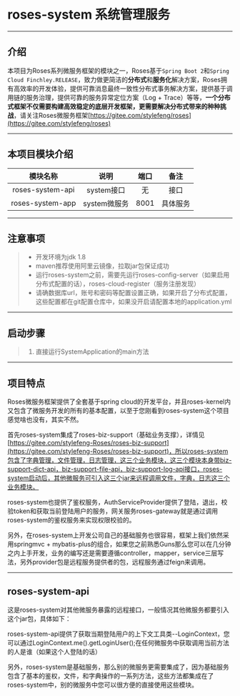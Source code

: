 # roses-system 系统管理服务

---
   
## 介绍
本项目为Roses系列微服务框架的模块之一，Roses基于`Spring Boot 2`和`Spring Cloud Finchley.RELEASE`，致力做更简洁的**分布式**和**服务化**解决方案，Roses拥有高效率的开发体验，提供可靠消息最终一致性分布式事务解决方案，提供基于调用链的服务治理，提供可靠的服务异常定位方案（Log + Trace）等等，**一个分布式框架不仅需要构建高效稳定的底层开发框架，更需要解决分布式带来的种种挑战**，请关注Roses微服务框架[https://gitee.com/stylefeng/roses](https://gitee.com/stylefeng/roses)

---

## 本项目模块介绍

| 模块名称 | 说明 | 端口 | 备注 |
| :---: | :---: | :---: | :---: |
| roses-system-api | system接口 | 无 | 接口 |
| roses-system-app | system微服务 | 8001 | 具体服务 |

---

## 注意事项

> * 开发环境为jdk 1.8
> * maven推荐使用阿里云镜像，拉取jar包保证成功
> * 运行roses-system之前，需要先运行roses-config-server（如果启用分布式配置的话），roses-cloud-register（服务注册发现）
> * 请确数据库url，账号和密码等配置设置正确，如果开启了分布式配置，这些配置都在git配置仓库中，如果没开启请配置本地的application.yml

---

## 启动步骤

> 1. 直接运行SystemApplication的main方法

---

## 项目特点

Roses微服务框架提供了全套基于spring cloud的开发平台，并且roses-kernel内又包含了微服务开发的所有的基本配置，以至于您刚看到roses-system这个项目感觉啥也没有，其实不然。

首先roses-system集成了roses-biz-support（基础业务支撑），详情见[https://gitee.com/stylefeng-Roses/roses-biz-support](https://gitee.com/stylefeng-Roses/roses-biz-support)，所以roses-system包含了字典管理，文件管理，日志管理，这三个业务模块，这三个模块本身带biz-support-dict-api，biz-support-file-api，biz-support-log-api接口，roses-system启动后，其他微服务可引入这三个jar来远程调用文件，字典，日志这三个业务模块。

roses-system也提供了鉴权服务，AuthServiceProvider提供了登陆，退出，校验token和获取当前登陆用户的服务，网关服务roses-gateway就是通过调用roses-system的鉴权服务来实现权限校验的。

另外，在roses-system上开发公司自己的基础服务也很容易，框架上我们依然采用springmvc + mybatis-plus的组合，如果您之前熟悉Guns那么您可以在几分钟之内上手开发，业务的编写还是需要遵循controller，mapper，service三层写法，另外provider包是远程服务提供者的包，远程服务通过feign来调用。

---

## roses-system-api

这是roses-system对其他微服务暴露的远程接口，一般情况其他微服务都要引入这个jar包，具体如下：

roses-system-api提供了获取当期登陆用户的上下文工具类--LoginContext，您可以通过LoginContext.me().getLoginUser();在任何微服务中获取调用当前方法的人是谁（如果这个人登陆的话）

另外，roses-system是基础服务，那么别的微服务更需要集成了，因为基础服务包含了基本的鉴权，文件，和字典操作的一系列方法，这些方法都集成在了roses-system中，别的微服务中您可以很方便的直接使用这些模块。
